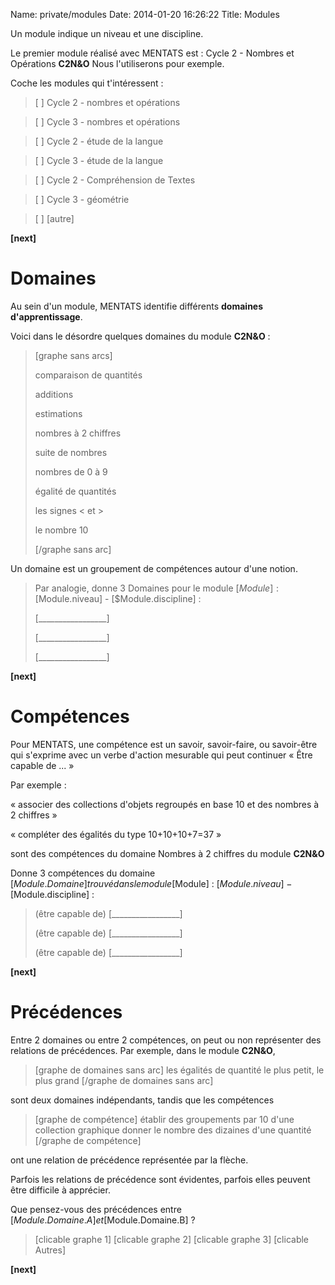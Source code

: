 Name: private/modules
Date: 2014-01-20 16:26:22
Title: Modules

Un module indique un niveau et une discipline.

Le premier module réalisé avec MENTATS est : Cycle 2 - Nombres et Opérations **C2N&O**
Nous l'utiliserons pour exemple.

Coche les modules qui t'intéressent :

>[ ] Cycle 2 - nombres et opérations

>[ ] Cycle 3 - nombres et opérations

>[ ] Cycle 2 - étude de la langue		

>[ ] Cycle 3 - étude de la langue

>[ ] Cycle 2 - Compréhension de Textes	

>[ ] Cycle 3 - géométrie

>[ ] [autre]

**[next]**

Domaines
========

Au sein d'un module, MENTATS identifie différents **domaines d'apprentissage**.

Voici dans le désordre quelques domaines du module **C2N&O** :

>[graphe sans arcs] 
>
>comparaison de quantités
>
>additions
>
>estimations
>
>nombres à 2 chiffres
>
>suite de nombres
>
>nombres de 0 à 9
>
>égalité de quantités
>
>les signes < et >
>
>le nombre 10
>
>[/graphe sans arc]

Un domaine est un groupement de compétences autour d'une notion.

>Par analogie, donne 3 Domaines pour  le module [$Module] : [$Module.niveau] - [$Module.discipline] :
>
>[_________________]
>
>[_________________]
>
>[_________________]

**[next]**


Compétences
===========

Pour MENTATS, une compétence est un savoir, savoir-faire, ou savoir-être qui 
s'exprime avec un verbe d'action mesurable qui peut continuer « Être capable de ... »

Par exemple :

« associer des collections d'objets regroupés en base 10 et des nombres à 2 chiffres »

« compléter des égalités du type 10+10+10+7=37 »

sont des compétences du domaine Nombres à 2 chiffres du module **C2N&O**

Donne 3 compétences du domaine [$Module.Domaine] trouvé dans le module [$Module] : [$Module.niveau] - [$Module.discipline] :

>(être capable de) [_________________]
>
>(être capable de) [_________________]
>
>(être capable de) [_________________]

**[next]**


Précédences
===========

Entre 2 domaines ou entre 2 compétences, on peut ou non représenter des relations de précédences.
Par exemple, dans le module **C2N&O**, 

>[graphe de domaines sans arc] 
>les égalités de quantité
>le plus petit, le plus grand
>[/graphe de domaines sans arc]

sont deux domaines indépendants, tandis que les compétences

>[graphe de compétence]
>établir des groupements par 10 d'une collection graphique
>donner le nombre des dizaines d'une quantité
>[/graphe de compétence]

ont une relation de précédence représentée par la flèche.

Parfois les relations de précédence sont évidentes, parfois elles peuvent être difficile à apprécier.

Que pensez-vous des précédences entre [$Module.Domaine.A] et [$Module.Domaine.B] ?

>[clicable graphe 1] [clicable graphe 2] [clicable graphe 3] [clicable Autres]

**[next]**
